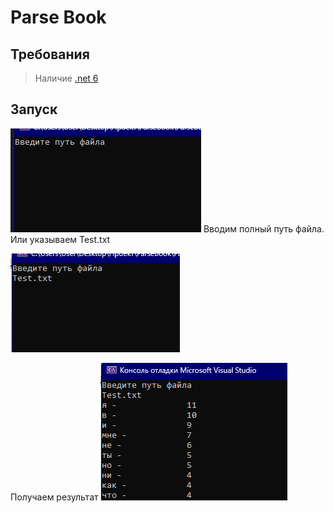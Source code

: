 # Parse Book
## Требования 
> Наличие [.net 6](https://dotnet.microsoft.com/en-us/download/dotnet/6.0)


## Запуск
![Start](./Start.png)
Вводим полный путь файла. 
Или указываем Test.txt

![Second](./Second.png)

Получаем результат
![Last](./Last.png)
